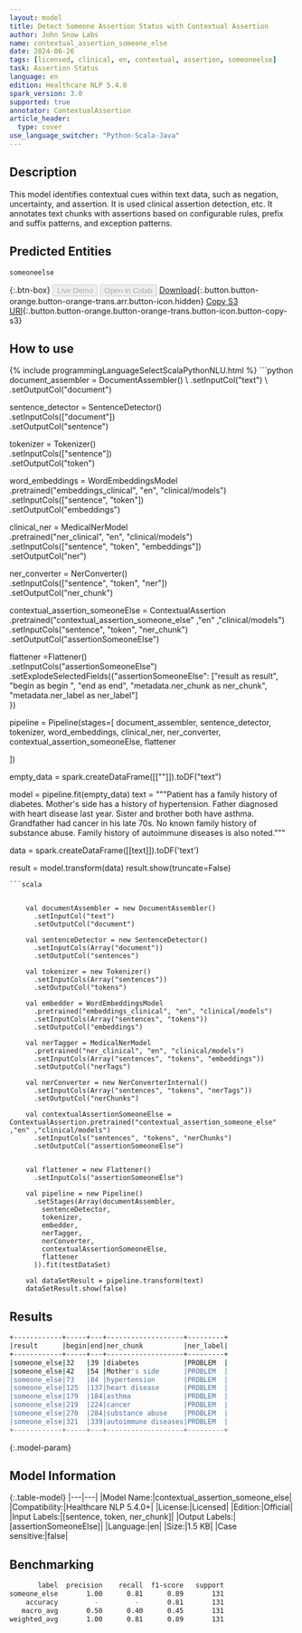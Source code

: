 ```yaml
---
layout: model
title: Detect Someone Assertion Status with Contextual Assertion
author: John Snow Labs
name: contextual_assertion_someone_else
date: 2024-06-26
tags: [licensed, clinical, en, contextual, assertion, someoneelse]
task: Assertion Status
language: en
edition: Healthcare NLP 5.4.0
spark_version: 3.0
supported: true
annotator: ContextualAssertion
article_header:
  type: cover
use_language_switcher: "Python-Scala-Java"
---
```


## Description

This model identifies contextual cues within text data, such as negation, uncertainty, and assertion. It is used clinical assertion detection, etc. It annotates text chunks with assertions based on configurable rules, prefix and suffix patterns, and exception patterns.

## Predicted Entities

`someoneelse`

{:.btn-box}
<button class="button button-orange" disabled>Live Demo</button>
<button class="button button-orange" disabled>Open in Colab</button>
[Download](https://s3.amazonaws.com/auxdata.johnsnowlabs.com/clinical/models/contextual_assertion_someone_else_en_5.4.0_3.0_1719410290867.zip){:.button.button-orange.button-orange-trans.arr.button-icon.hidden}
[Copy S3 URI](s3://auxdata.johnsnowlabs.com/clinical/models/contextual_assertion_someone_else_en_5.4.0_3.0_1719410290867.zip){:.button.button-orange.button-orange-trans.button-icon.button-copy-s3}

## How to use



<div class="tabs-box" markdown="1">
{% include programmingLanguageSelectScalaPythonNLU.html %}
```python
document_assembler = DocumentAssembler() \
    .setInputCol("text") \
    .setOutputCol("document")

sentence_detector = SentenceDetector() \
    .setInputCols(["document"]) \
    .setOutputCol("sentence")

tokenizer = Tokenizer() \
    .setInputCols(["sentence"]) \
    .setOutputCol("token")

word_embeddings = WordEmbeddingsModel \
    .pretrained("embeddings_clinical", "en", "clinical/models") \
    .setInputCols(["sentence", "token"]) \
    .setOutputCol("embeddings")

clinical_ner = MedicalNerModel \
    .pretrained("ner_clinical", "en", "clinical/models") \
    .setInputCols(["sentence", "token", "embeddings"]) \
    .setOutputCol("ner")

ner_converter = NerConverter() \
    .setInputCols(["sentence", "token", "ner"]) \
    .setOutputCol("ner_chunk")

contextual_assertion_someoneElse = ContextualAssertion\
     .pretrained("contextual_assertion_someone_else" ,"en" ,"clinical/models")\
     .setInputCols("sentence", "token", "ner_chunk")\
     .setOutputCol("assertionSomeoneElse") 
           
flattener =Flattener()\
      .setInputCols("assertionSomeoneElse")\
      .setExplodeSelectedFields({"assertionSomeoneElse": ["result as result",
                                                          "begin as begin ",
                                                          "end as end",
                                                          "metadata.ner_chunk as ner_chunk",
                                                          "metadata.ner_label as ner_label"]                       
                               })            

pipeline = Pipeline(stages=[
    document_assembler,
    sentence_detector,
    tokenizer,
    word_embeddings,
    clinical_ner,
    ner_converter,
    contextual_assertion_someoneElse,
    flattener

])

empty_data = spark.createDataFrame([[""]]).toDF("text")

model = pipeline.fit(empty_data)
text = """Patient has a family history of diabetes. Mother's side has a history of hypertension.
                Father diagnosed with heart disease last year. Sister and brother both have asthma.
                Grandfather had cancer in his late 70s. No known family history of substance abuse.
                Family history of autoimmune diseases is also noted."""

data = spark.createDataFrame([[text]]).toDF('text')

result = model.transform(data) 
result.show(truncate=False) 
```
```scala


    val documentAssembler = new DocumentAssembler()
      .setInputCol("text")
      .setOutputCol("document")

    val sentenceDetector = new SentenceDetector()
      .setInputCols(Array("document"))
      .setOutputCol("sentences")

    val tokenizer = new Tokenizer()
      .setInputCols(Array("sentences"))
      .setOutputCol("tokens")

    val embedder = WordEmbeddingsModel
      .pretrained("embeddings_clinical", "en", "clinical/models")
      .setInputCols(Array("sentences", "tokens"))
      .setOutputCol("embeddings")

    val nerTagger = MedicalNerModel
      .pretrained("ner_clinical", "en", "clinical/models")
      .setInputCols(Array("sentences", "tokens", "embeddings"))
      .setOutputCol("nerTags")

    val nerConverter = new NerConverterInternal()
      .setInputCols(Array("sentences", "tokens", "nerTags"))
      .setOutputCol("nerChunks")

    val contextualAssertionSomeoneElse = ContextualAssertion.pretrained("contextual_assertion_someone_else" ,"en" ,"clinical/models")
      .setInputCols("sentences", "tokens", "nerChunks")
      .setOutputCol("assertionSomeoneElse")

    
    val flattener = new Flattener()
      .setInputCols("assertionSomeoneElse")

    val pipeline = new Pipeline()
      .setStages(Array(documentAssembler,
        sentenceDetector,
        tokenizer,
        embedder,
        nerTagger,
        nerConverter,
        contextualAssertionSomeoneElse,
        flattener
      )).fit(testDataSet)

    val dataSetResult = pipeline.transform(text)
    dataSetResult.show(false)
```
</div>

## Results

```bash
+------------+-----+---+-------------------+---------+
|result      |begin|end|ner_chunk          |ner_label|
+------------+-----+---+-------------------+---------+
|someone_else|32   |39 |diabetes           |PROBLEM  |
|someone_else|42   |54 |Mother's side      |PROBLEM  |
|someone_else|73   |84 |hypertension       |PROBLEM  |
|someone_else|125  |137|heart disease      |PROBLEM  |
|someone_else|179  |184|asthma             |PROBLEM  |
|someone_else|219  |224|cancer             |PROBLEM  |
|someone_else|270  |284|substance abuse    |PROBLEM  |
|someone_else|321  |339|autoimmune diseases|PROBLEM  |
+------------+-----+---+-------------------+---------+
```

{:.model-param}
## Model Information

{:.table-model}
|---|---|
|Model Name:|contextual_assertion_someone_else|
|Compatibility:|Healthcare NLP 5.4.0+|
|License:|Licensed|
|Edition:|Official|
|Input Labels:|[sentence, token, ner_chunk]|
|Output Labels:|[assertionSomeoneElse]|
|Language:|en|
|Size:|1.5 KB|
|Case sensitive:|false|

## Benchmarking

```bash
       label  precision    recall  f1-score   support
someone_else       1.00      0.81      0.89       131
    accuracy         -         -       0.81       131
   macro_avg       0.50      0.40      0.45       131
weighted_avg       1.00      0.81      0.89       131
```